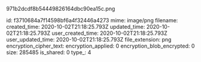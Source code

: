 971b2dcdf8b54449826164dbc90ea15c.png

id: f3710684a7f14598bf6a4f32446a4273
mime: image/png
filename: 
created_time: 2020-10-02T21:18:25.793Z
updated_time: 2020-10-02T21:18:25.793Z
user_created_time: 2020-10-02T21:18:25.793Z
user_updated_time: 2020-10-02T21:18:25.793Z
file_extension: png
encryption_cipher_text: 
encryption_applied: 0
encryption_blob_encrypted: 0
size: 285485
is_shared: 0
type_: 4